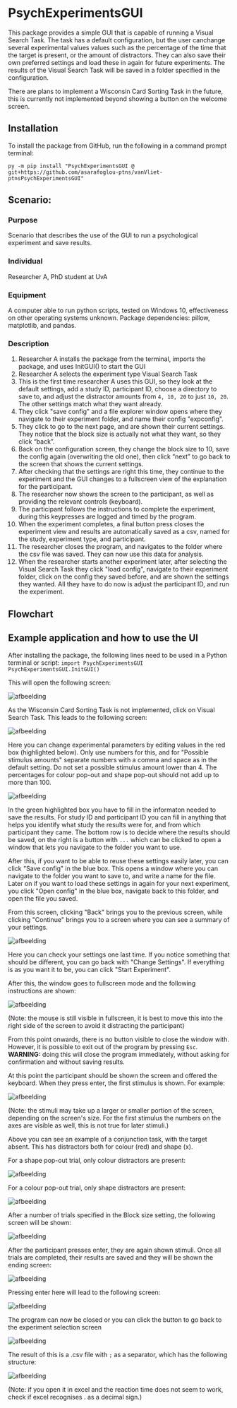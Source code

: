 # PsychExperimentsGUI
This package provides a simple GUI that is capable of running a Visual Search Task. The task has a default configuration, but the user canchange several experimental values values such as the percentage of the time that the target is present, or the amount of distractors. They can also save their own preferred settings and load these in again for future experiments. The results of the Visual Search Task will be saved in a folder specified in the configuration.

There are plans to implement a Wisconsin Card Sorting Task in the future, this is currently not implemented beyond showing a button on the welcome screen.

## Installation
To install the package from GitHub, run the following in a command prompt terminal:

``py -m pip install "PsychExperimentsGUI @ git+https://github.com/asarafoglou-ptns/vanVliet-ptnsPsychExperimentsGUI"``

## Scenario:

### Purpose
Scenario that describes the use of the GUI to run a psychological experiment and save results.

### Individual
Researcher A, PhD student at UvA

### Equipment
A computer able to run python scripts, tested on Windows 10, effectiveness on other operating systems unknown.
Package dependencies: pillow, matplotlib, and pandas.

### Description
1. Researcher A installs the package from the terminal, imports the package, and uses InitGUI() to start the GUI
2. Researcher A selects the experiment type Visual Search Task
3. This is the first time researcher A uses this GUI, so they look at the default settings, add a study ID, participant ID, choose a directory to save to, and adjust the distractor amounts from ``4, 10, 20`` to just ``10, 20``. The other settings match what they want already.
4. They click "save config" and a file explorer window opens where they navigate to their experiment folder, and name their config "expconfig".
5. They click to go to the next page, and are shown their current settings. They notice that the block size is actually not what they want, so they click “back”.
6.	Back on the configuration screen, they change the block size to 10, save the config again (overwriting the old one), then click “next” to go back to the screen that shows the current settings.
8.	After checking that the settings are right this time, they continue to the experiment and the GUI changes to a fullscreen view of the explanation for the participant.
9.	The researcher now shows the screen to the participant, as well as providing the relevant controls (keyboard).
10.	The participant follows the instructions to complete the experiment, during this keypresses are logged and timed by the program.
11.	When the experiment completes, a final button press closes the experiment view and results are automatically saved as a csv, named for the study, experiment type, and participant.
12.	The researcher closes the program, and navigates to the folder where the csv file was saved. They can now use this data for analysis.
13.	When the researcher starts another experiment later, after selecting the Visual Search Task they click "load config", navigate to their experiment folder, click on the config they saved before, and are shown the settings they wanted. All they have to do now is adjust the participant ID, and run the experiment.

## Flowchart

## Example application and how to use the UI
After installing the package, the following lines need to be used in a Python terminal or script:
``import PsychExperimentsGUI``
``PsychExperimentsGUI.InitGUI()``

This will open the following screen:

![afbeelding](https://github.com/asarafoglou-ptns/vanVliet-ptnsPsychExperimentsGUI/assets/157616983/4a220769-cccb-44c9-85cc-924cafce5661)

As the Wisconsin Card Sorting Task is not implemented, click on Visual Search Task.
This leads to the following screen:

![afbeelding](https://github.com/asarafoglou-ptns/vanVliet-ptnsPsychExperimentsGUI/assets/157616983/3f3fe1d2-5338-4726-96f5-372b09d28b30)

Here you can change experimental parameters by editing values in the red box (highlighted below). Only use numbers for this, and for "Possible stimulus amounts" separate numbers with a comma and space as in the default setting. Do not set a possible stimulus amount lower than 4. The percentages for colour pop-out and shape pop-out should not add up to more than 100.

![afbeelding](https://github.com/asarafoglou-ptns/vanVliet-ptnsPsychExperimentsGUI/assets/157616983/f50dc1d1-a495-4565-832b-23b56a4527ec)


In the green highlighted box you have to fill in the informaton needed to save the results. For study ID and participant ID you can fill in anything that helps you identify what study the results were for, and from which participant they came. The bottom row is to decide where the results should be saved, on the right is a button with ``...`` which can be clicked to open a window that lets you navigate to the folder you want to use.

After this, if you want to be able to reuse these settings easily later, you can click "Save config" in the blue box. This opens a window where you can navigate to the folder you want to save to, and write a name for the file. Later on if you want to load these settings in again for your next experiment, you click "Open config" in the blue box, navigate back to this folder, and open the file you saved.

From this screen, clicking "Back" brings you to the previous screen, while clicking "Continue" brings you to a screen where you can see a summary of your settings.

![afbeelding](https://github.com/asarafoglou-ptns/vanVliet-ptnsPsychExperimentsGUI/assets/157616983/090c241a-5d7c-4aca-91cb-51d10d803c64)

Here you can check your settings one last time. If you notice something that should be different, you can go back with "Change Settings". If everything is as you want it to be, you can click "Start Experiment".

After this, the window goes to fullscreen mode and the following instructions are shown:

![afbeelding](https://github.com/asarafoglou-ptns/vanVliet-ptnsPsychExperimentsGUI/assets/157616983/3041f638-86ce-47dd-bb95-33ba4c85dc34)

(Note: the mouse is still visible in fullscreen, it is best to move this into the right side of the screen to avoid it distracting the participant)

From this point onwards, there is no button visible to close the window with. However, it is possible to exit out of the program by pressing ``Esc``. **WARNING:** doing this will close the program immediately, without asking for confirmation and without saving results.

At this point the participant should be shown the screen and offered the keyboard. When they press enter, the first stimulus is shown. For example:

![afbeelding](https://github.com/asarafoglou-ptns/vanVliet-ptnsPsychExperimentsGUI/assets/157616983/2014af19-ef3c-478f-95be-774723ec6151)

(Note: the stimuli may take up a larger or smaller portion of the screen, depending on the screen's size. For the first stimulus the numbers on the axes are visible as well, this is not true for later stimuli.)

Above you can see an example of a conjunction task, with the target absent. This has distractors both for colour (red) and shape (x).

For a shape pop-out trial, only colour distractors are present:

![afbeelding](https://github.com/asarafoglou-ptns/vanVliet-ptnsPsychExperimentsGUI/assets/157616983/08319bd6-a40d-4fbc-9cc2-2517da8318e7)


For a colour pop-out trial, only shape distractors are present:

![afbeelding](https://github.com/asarafoglou-ptns/vanVliet-ptnsPsychExperimentsGUI/assets/157616983/d4094e7c-90b0-4b0a-9001-8be875b12b08)

After a number of trials specified in the Block size setting, the following screen will be shown:

![afbeelding](https://github.com/asarafoglou-ptns/vanVliet-ptnsPsychExperimentsGUI/assets/157616983/ff520645-4713-4eb7-8aa7-95d1b36645b2)

After the participant presses enter, they are again shown stimuli. Once all trials are completed, their results are saved and they will be shown the ending screen:

![afbeelding](https://github.com/asarafoglou-ptns/vanVliet-ptnsPsychExperimentsGUI/assets/157616983/ccf33b34-2b82-42eb-ae74-1ebae1d07655)

Pressing enter here will lead to the following screen:

![afbeelding](https://github.com/asarafoglou-ptns/vanVliet-ptnsPsychExperimentsGUI/assets/157616983/e5786b65-0658-433c-af9b-24f6b64e50a5)

The program can now be closed or you can click the button to go back to the experiment selection screen

![afbeelding](https://github.com/asarafoglou-ptns/vanVliet-ptnsPsychExperimentsGUI/assets/157616983/6026a0d3-9b57-4268-85cb-b318ee2e1856)

The result of this is a .csv file with ``;`` as a separator, which has the following structure:

![afbeelding](https://github.com/asarafoglou-ptns/vanVliet-ptnsPsychExperimentsGUI/assets/157616983/34fabbc1-b8d0-4e53-8aed-0c8efaef7ed3)

(Note: if you open it in excel and the reaction time does not seem to work, check if excel recognises . as a decimal sign.)
